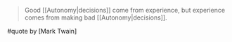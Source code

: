 > Good [[Autonomy|decisions]] come from experience, but experience comes from making bad [[Autonomy|decisions]].

#quote by [Mark Twain]